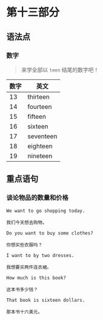 # 第十三部分

## 语法点

### 数字

> 来学全部以 `teen` 结尾的数字吧！

| 数字 | 英文      |
| ---- | --------- |
| 13   | thirteen  |
| 14   | fourteen  |
| 15   | fifteen   |
| 16   | sixteen   |
| 17   | seventeen |
| 18   | eighteen  |
| 19   | nineteen  |

## 重点语句

### 谈论物品的数量和价格

```text
We want to go shopping today.

我们今天想去购物。
```

```text
Do you want to buy some clothes?

你想买些衣服吗？
```

```text
I want to by two dresses.

我想要买两件连衣裙。
```

```text
How much is this book?

这本书多少钱？
```

```text
That book is sixteen dollars.

那本书十六美元。
```
